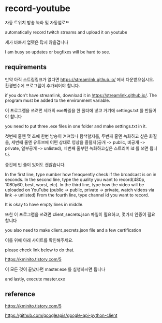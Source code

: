 # record-youtube
자동 트위치 방송 녹화 및 자동업로드

automatically record twitch streams and upload it on youtube

제가 바빠서 업뎃은 많지 않을겁니다

I am busy so updates or bugfixes will be hard to see.

## requirements
만약 아직 스트림링크가 없다면 https://streamlink.github.io/ 에서 다운받으십시오. 환경변수에 프로그램이 추가되어야 합니다.

if you don't have streamlink, download it in https://streamlink.github.io/. The program must be added to the environment variable.


이 프로그램을 쓰려면 세개의 exe파일을 한 폴더에 넣고 거기에 settings.txt 를 만들어야 합니다

you need to put three .exe files in one folder and make settings.txt in it.

첫번째 줄엔 몇 초에 한번 방송이 켜져있나 탐색할지를, 
두번째 줄엔 녹화하고 싶은 화질을, 
세번째 줄엔 유투브에 어떤 상태로 영상을 올릴지(공개 -> public, 비공개 -> private, 일부공개 -> unlisted),
네번째 줄부턴 녹화하고싶은 스트리머 id 를 쓰면 됩니다.

중간에 빈 줄이 있어도 괜찮습니다.

In the first line, type number how freaquently check if the broadcast is on in seconds.
In the second line, type the quality you want to record(480p, 1080p60, best, worst, etc).
In the third line, type how the video will be uploaded on YouTube (public -> public, private -> private, watch videos via link -> unlisted)
From the fourth line, type channel id you want to record.

It is okay to have empty lines in middle.

또한 이 프로그램을 쓰려면 client_secrets.json 파일이 필요하고, 몇가지 인증이 필요합니다

you also need to make client_secrets.json file and a few certification

이를 위해 아래 사이트를 확인해주세요.

please check link below to do that.

https://kminito.tistory.com/5

이 모든 것이 끝났다면 master.exe 를 실행하시면 됩니다

and lastly, execute master.exe


## reference

https://kminito.tistory.com/5

https://github.com/googleapis/google-api-python-client
